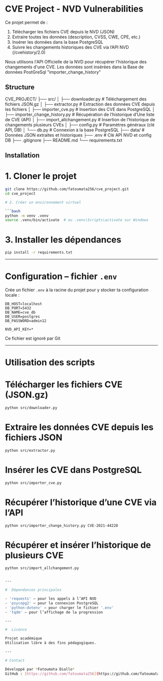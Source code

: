 #  CVE Project - NVD Vulnerabilities 

Ce projet permet de :

1. Télécharger les fichiers CVE depuis le NVD (JSON)
2. Extraire toutes les données (description, CVSS, CWE, CPE, etc.)
3. Insérer les données dans la base PostgreSQL
4. Suivre les changements historiques des CVE via l’API NVD (/cvehistory/2.0)

Nous utilisons l'API Officielle de la NVD pour récupérer l'historique des changements d'une CVE. Les données sont insérées dans la Base de données PostGreSql "importer_change_history"

##  Structure

CVE_PROJECT/
├── src/
│ ├── downloader.py # Téléchargement des fichiers JSON.gz
│ ├── extractor.py # Extraction des données CVE depuis les fichiers
│ ├── importer_cve.py # Insertion des CVE dans PostgreSQL
│ ├── importer_change_history.py # Récupération de l’historique d’Une liste de CVE (API)
│ ├── import_allchangement.py # Insertion de l’historique de changements plusieurs CVEs
│ ├── config.py # Paramètres généraux (clé API, DB)
│ └── db.py # Connexion à la base PostgreSQL
├── data/ # Données JSON extraites et historiques
├── .env # Clé API NVD et config DB
├── .gitignore
├── README.md
└── requirements.txt



##  Installation

# 1. Cloner le projet

```bash
git clone https://github.com/fatoumata256/cve_project.git
cd cve_project

# 2. Créer un environnement virtuel

```bash
python -m venv .venv
source .venv/bin/activate  # ou .venv\Scripts\activate sur Windows
```

# 3. Installer les dépendances

```bash
pip install -r requirements.txt
```

---

# Configuration – fichier `.env`

Crée un fichier `.env` à la racine du projet pour y stocker ta configuration locale :

```
DB_HOST=localhost
DB_PORT=5432
DB_NAME=cve_db
DB_USER=postgres
DB_PASSWORD=admin12

NVD_API_KEY=*
```

Ce fichier est ignoré par Git 

---

# Utilisation des scripts

# Télécharger les fichiers CVE (JSON.gz)

```bash
python src/downloader.py
```

# Extraire les données CVE depuis les fichiers JSON

```bash
python src/extractor.py
```

# Insérer les CVE dans PostgreSQL

```bash
python src/importer_cve.py
```

# Récupérer l’historique d’une CVE via l’API

```bash
python src/importer_change_history.py CVE-2021-44228
```

# Récupérer et insérer l’historique de plusieurs CVE

```bash
python src/import_allchangement.py


---

#  Dépendances principales

- 'requests' — pour les appels à l’API NVD
- 'psycopg2' — pour la connexion PostgreSQL
- 'python-dotenv' — pour charger le fichier '.env'
- 'tqdm' — pour l’affichage de la progression

---

#  Licence

Projet académique  
Utilisation libre à des fins pédagogiques.

---

# Contact

Développé par *Fatoumata Diallo*  
GitHub : [https://github.com/fatoumata256](https://github.com/fatoumata256)

